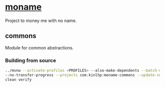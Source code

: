 # [moname](https://moname.kinlhp.com)

Project to money me with no name.

## commons

Module for common abstractions.

### Building from source

```sh
../mvnw --activate-profiles <PROFILES> --also-make-dependents --batch-mode \
--no-transfer-progress --projects com.kinlhp:moname-commons --update-snapshots \
clean verify
```
